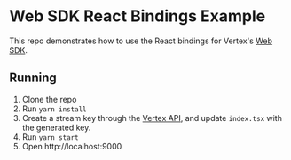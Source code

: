 # Web SDK React Bindings Example

This repo demonstrates how to use the React bindings for Vertex's [Web SDK].

## Running

1. Clone the repo
1. Run `yarn install`
1. Create a stream key through the [Vertex API][Stream Key API], and update
   `index.tsx` with the generated key.
1. Run `yarn start`
1. Open http://localhost:9000

[Web SDK]: https://github.com/vertexvis/vertex-web-sdk
[Stream Key API]: https://docs.vertexvis.com/?version=latest#3debe39c-2948-4401-b59b-6c034e52d48f
